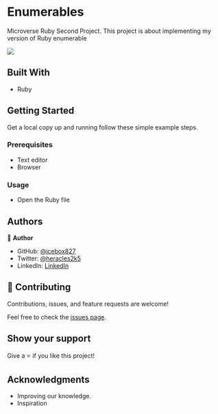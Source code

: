 # Enumerables
Microverse Ruby Second Project. This project is about implementing my version of Ruby enumerable

![](https://img.shields.io/badge/Microverse-blueviolet)


## Built With

- Ruby

## Getting Started

Get a local copy up and running follow these simple example steps.

### Prerequisites

- Text editor
- Browser

### Usage

- Open the Ruby file

## Authors

👤 **Author**

- GitHub: [@icebox827](https://github.com/icebox827)
- Twitter: [@heracles2k5](https://twitter.com/@heracles2k5)
- LinkedIn: [LinkedIn](https://www.linkedin.com/in/denis-lafontant-37031439/)

## 🤝 Contributing

Contributions, issues, and feature requests are welcome!

Feel free to check the [issues page](https://github.com/icebox827/Bubble-sort/issues/2).

## Show your support

Give a ⭐️ if you like this project!

## Acknowledgments

- Improving our knowledge.
- Inspiration

